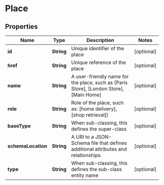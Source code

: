 
# Place

## Properties
Name | Type | Description | Notes
------------ | ------------- | ------------- | -------------
**id** | **String** | Unique identifier of the place |  [optional]
**href** | **String** | Unique reference of the place |  [optional]
**name** | **String** | A user-friendly name for the place, such as [Paris Store], [London Store], [Main Home] |  [optional]
**role** | **String** | Role of the place, such as: [home delivery], [shop retrieval]) |  [optional]
**baseType** | **String** | When sub-classing, this defines the super-class |  [optional]
**schemaLocation** | **String** | A URI to a JSON-Schema file that defines additional attributes and relationships |  [optional]
**type** | **String** | When sub-classing, this defines the sub-class entity name |  [optional]



